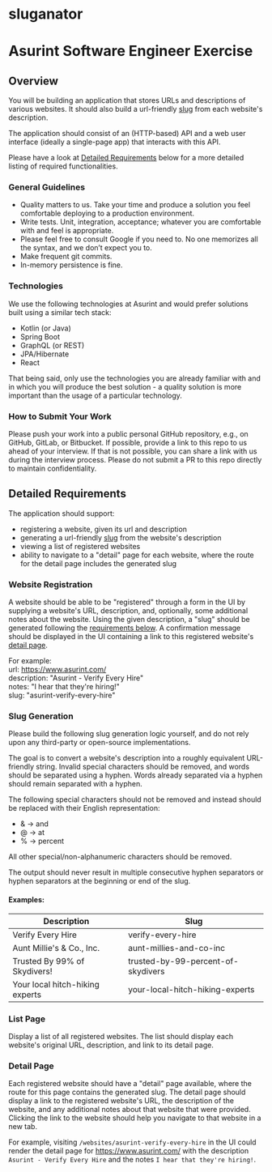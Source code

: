 # sluganator

# Asurint Software Engineer Exercise

## Overview

You will be building an application that stores URLs and descriptions of various websites. It should also build a url-friendly [slug](https://en.wikipedia.org/wiki/Clean_URL#Slug) from each website's description.

The application should consist of an (HTTP-based) API and a web user interface (ideally a single-page app) that interacts with this API.

Please have a look at [Detailed Requirements](#detailed-requirements) below for a more detailed listing of required functionalities.

### General Guidelines

- Quality matters to us. Take your time and produce a solution you feel comfortable deploying to a production environment.
- Write tests. Unit, integration, acceptance; whatever you are comfortable with and feel is appropriate.
- Please feel free to consult Google if you need to. No one memorizes all the syntax, and we don’t expect you to.
- Make frequent git commits.
- In-memory persistence is fine.

### Technologies

We use the following technologies at Asurint and would prefer solutions built using a similar tech stack:

- Kotlin (or Java)
- Spring Boot
- GraphQL (or REST)
- JPA/Hibernate
- React

That being said, only use the technologies you are already familiar with and in which you will produce the best solution -
a quality solution is more important than the usage of a particular technology.

### How to Submit Your Work

Please push your work into a public personal GitHub repository, e.g., on GitHub, GitLab, or Bitbucket. If possible, provide a link to this repo to us ahead of your interview. If that is not possible, you can share a link with us during the interview process. Please do not submit a PR to this repo directly to maintain confidentiality.

## Detailed Requirements

The application should support:

- registering a website, given its url and description
- generating a url-friendly [slug](https://en.wikipedia.org/wiki/Clean_URL#Slug) from the website's description
- viewing a list of registered websites
- ability to navigate to a "detail" page for each website, where the route for the detail page includes the generated slug

### Website Registration

A website should be able to be "registered" through a form in the UI by supplying a website's URL, description, and, optionally, some additional notes about the website. Using the given description, a "slug" should be generated following the [requirements below](#slug-generation). A confirmation message should be displayed in the UI containing a link to this registered website's [detail page](#detail-page).

For example:  
url: https://www.asurint.com/  
description: "Asurint - Verify Every Hire"  
notes: "I hear that they're hiring!"  
slug: "asurint-verify-every-hire"

### Slug Generation

Please build the following slug generation logic yourself, and do not rely upon any third-party or open-source implementations.

The goal is to convert a website's description into a roughly equivalent URL-friendly string. Invalid special characters should be removed, and words should be separated using a hyphen. Words already separated via a hyphen should remain separated with a hyphen.

The following special characters should not be removed and instead should be replaced with their English representation:

- & -> and
- @ -> at
- % -> percent

All other special/non-alphanumeric characters should be removed.

The output should never result in multiple consecutive hyphen separators or hyphen separators at the beginning or end of the slug.

#### Examples:

| Description                     | Slug                               |
| ------------------------------- | ---------------------------------- |
| Verify Every Hire               | verify-every-hire                  |
| Aunt Millie's & Co., Inc.       | aunt-millies-and-co-inc            |
| Trusted By 99% of Skydivers!    | trusted-by-99-percent-of-skydivers |
| Your local hitch-hiking experts | your-local-hitch-hiking-experts    |

### List Page

Display a list of all registered websites. The list should display each website's original URL, description, and link to its detail page.

### Detail Page

Each registered website should have a "detail" page available, where the route for this page contains the generated slug. The detail page should display a link to the registered website's URL, the description of the website, and any additional notes about that website that were provided. Clicking the link to the website should help you navigate to that website in a new tab.

For example, visiting `/websites/asurint-verify-every-hire` in the UI could render the detail page for https://www.asurint.com/ with the description `Asurint - Verify Every Hire` and the notes `I hear that they're hiring!`.
